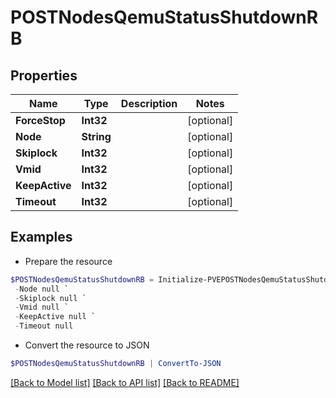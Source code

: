# POSTNodesQemuStatusShutdownRB
## Properties

Name | Type | Description | Notes
------------ | ------------- | ------------- | -------------
**ForceStop** | **Int32** |  | [optional] 
**Node** | **String** |  | [optional] 
**Skiplock** | **Int32** |  | [optional] 
**Vmid** | **Int32** |  | [optional] 
**KeepActive** | **Int32** |  | [optional] 
**Timeout** | **Int32** |  | [optional] 

## Examples

- Prepare the resource
```powershell
$POSTNodesQemuStatusShutdownRB = Initialize-PVEPOSTNodesQemuStatusShutdownRB  -ForceStop null `
 -Node null `
 -Skiplock null `
 -Vmid null `
 -KeepActive null `
 -Timeout null
```

- Convert the resource to JSON
```powershell
$POSTNodesQemuStatusShutdownRB | ConvertTo-JSON
```

[[Back to Model list]](../README.md#documentation-for-models) [[Back to API list]](../README.md#documentation-for-api-endpoints) [[Back to README]](../README.md)

